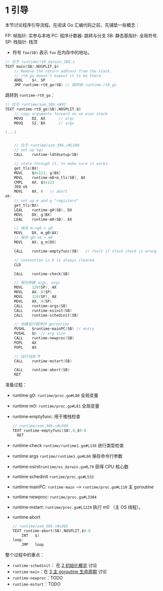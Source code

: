 # 1 引导

本节讨论程序引导流程。在阅读 Go 汇编代码之前，先铺垫一些概念：

FP: 帧指针: 实参与本地
PC: 程序计数器: 跳转与分支
SB: 静态基指针: 全局符号.
SP: 栈指针: 栈顶

- 符号 `foo(SB)` 表示 `foo` 在内存中的地址。

```c
// 位于 runtime/rt0_darwin_386.s
TEXT main(SB),NOSPLIT,$0
	// Remove the return address from the stack.
	// rt0_go doesn't expect it to be there.
	ADDL	$4, SP
	JMP	runtime·rt0_go(SB) // 跳转到 runtime.rt0_go
```

跳转到 `runtime·rt0_go`：

```c
// 位于 runtime/asm_386.s#92
TEXT runtime·rt0_go(SB),NOSPLIT,$0
	// copy arguments forward on an even stack
	MOVQ	DI, AX		// argc
	MOVQ	SI, BX		// argv

(...)


	// 位于 runtime/asm_386.s#L200
	// set up %gs
	CALL	runtime·ldt0setup(SB)

	// store through it, to make sure it works
	get_tls(BX)
	MOVL	$0x123, g(BX)
	MOVL	runtime·m0+m_tls(SB), AX
	CMPL	AX, $0x123
	JEQ	ok
	MOVL	AX, 0	// abort
ok:
	// set up m and g "registers"
	get_tls(BX)
	LEAL	runtime·g0(SB), DX
	MOVL	DX, g(BX)
	LEAL	runtime·m0(SB), AX

	// 保存 m->g0 = g0
	MOVL	DX, m_g0(AX)
	// 保存 g0->m = m0
	MOVL	AX, g_m(DX)

	CALL	runtime·emptyfunc(SB)	// fault if stack check is wrong

	// convention is D is always cleared
	CLD

	CALL	runtime·check(SB)

	// 保存参数 argc, argv
	MOVL	120(SP), AX
	MOVL	AX, 0(SP)
	MOVL	124(SP), AX
	MOVL	AX, 4(SP)
	CALL	runtime·args(SB)
	CALL	runtime·osinit(SB)
	CALL	runtime·schedinit(SB)

	// 创建运行程序的 goroutine
	PUSHL	$runtime·mainPC(SB)	// entry
	PUSHL	$0	// arg size
	CALL	runtime·newproc(SB)
	POPL	AX
	POPL	AX

	// 运行当前 M
	CALL	runtime·mstart(SB)

	CALL	runtime·abort(SB)
	RET
```

准备过程：

- runtime·g0: `runtime/proc.go#L80` 全局变量
- runtime·m0: `runtime/proc.go#L81` 全局变量
- runtime·emptyfunc: 用于堆栈检查

  ```c
  // runtime/asm_386.s#L909
  TEXT runtime·emptyfunc(SB),0,$0-0
	RET
  ```

- runtime·check `runtime/runtime1.go#L136` 进行类型检查
- runtime·args `runtime/runtime1.go#L60` 保存命令行参数
- runtime·osinit`runtime/os_darwin.go#L79` 获得 CPU 核心数
- runtime·schedinit `runtime/proc.go#L532`
- runtime·mainPC: `runtime·main` --> `runtime/proc.go#L110` 主 goroutine
- runtime·newproc: `runtime/proc.go#L3304`
- runtime·mstart: `runtime/proc.go#L1229` 执行 m0 （主 OS 线程）。
- runtime·abort
  
  ```c
  // runtime/asm_386.s#L865
  TEXT runtime·abort(SB),NOSPLIT,$0-0
      INT	$3
  loop:
      JMP	loop
  ```

整个过程中的重点：

- `runtime·schedinit`： 在 [2 初始化概览](2-init.md) 讨论
- `runtime·main`：在 [3 主 goroutine 生命周期](3-main.md) 讨论
- `runtime·newproc`：TODO
- `runtime·mstart`：TODO